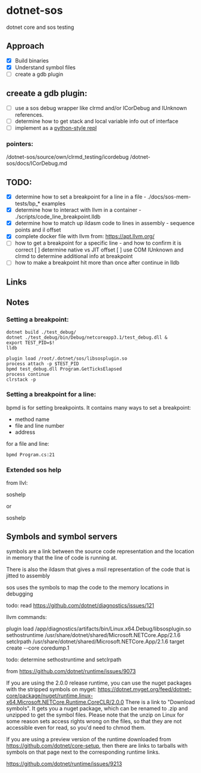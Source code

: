 # dotnet-sos
dotnet core and sos testing

## Approach

- [x] Build binaries
- [x] Understand symbol files
- [ ] create a gdb plugin

## creeate a gdb plugin:

- [ ] use a sos debug wrapper like clrmd and/or ICorDebug and IUnknown references.
- [ ] determine how to get stack and local variable info out of interface
- [ ] implement as a [python-style repl](https://www.learnpython.dev/01-introduction/02-requirements/05-vs-code/04-the-repl-in-vscode/)

### pointers:
/dotnet-sos/source/own/clrmd_testing/icordebug
/dotnet-sos/docs/ICorDebug.md

## TODO:

- [x] determine how to set a breakpoint for a line in a file - ./docs/sos-mem-tests/bp_\* examples
- [x] determine how to interact with llvm in a container - ./scripts/code_line_breakpoint.lldb
- [x] determine how to match up ildasm code to lines in assembly - sequence points and il offset
- [x] complete docker file with llvm from: https://apt.llvm.org/
- [ ] how to get a breakpoint for a specific line - and how to confirm it is correct
      [ ] determine native vs JIT offset
      [ ] use COM IUnknown and clrmd to determine additional info at breakpoint
- [ ] how to make a breakpoint hit more than once after continue in lldb

## Links

## Notes

### Setting a breakpoint:

```
dotnet build ./test_debug/
dotnet ./test_debug/bin/Debug/netcoreapp3.1/test_debug.dll &
export TEST_PID=$!
lldb
```

```
plugin load /root/.dotnet/sos/libsosplugin.so
process attach -p $TEST_PID
bpmd test_debug.dll Program.GetTicksElapsed
process continue
clrstack -p
```

###  Setting a breakpoint for a line:

bpmd is for setting breakpoints. It contains many ways to set a breakpoint:
- method name
- file and line number
- address

for a file and line:

```
bpmd Program.cs:21
```


### Extended sos help

from llvl:

soshelp

or

soshelp <commamd>


## Symbols and symbol servers

symbols are a link between the source code representation and the location in memory that the line of code is running at.

There is also the ildasm that gives a msil representation of the code that is jitted to assembly

sos uses the symbols to map the code to the memory locations in debugging

todo: read https://github.com/dotnet/diagnostics/issues/121

llvm commands:

plugin load /app/diagnostics/artifacts/bin/Linux.x64.Debug/libsosplugin.so
sethostruntime /usr/share/dotnet/shared/Microsoft.NETCore.App/2.1.6
setclrpath /usr/share/dotnet/shared/Microsoft.NETCore.App/2.1.6
target create --core coredump.1

todo: determine sethostruntime and setclrpath

from https://github.com/dotnet/runtime/issues/9073

If you are using the 2.0.0 release runtime, you can use the nuget packages with the stripped symbols on myget:
https://dotnet.myget.org/feed/dotnet-core/package/nuget/runtime.linux-x64.Microsoft.NETCore.Runtime.CoreCLR/2.0.0
There is a link to "Download symbols". It gets you a nuget package, which can be renamed to .zip and unzipped to get the symbol files. Please note that the unzip on Linux for some reason sets access rights wrong on the files, so that they are not accessible even for read, so you'd need to chmod them.

If you are using a preview version of the runtime downloaded from https://github.com/dotnet/core-setup, then there are links to tarballs with symbols on that page next to the corresponding runtime links.

https://github.com/dotnet/runtime/issues/9213

